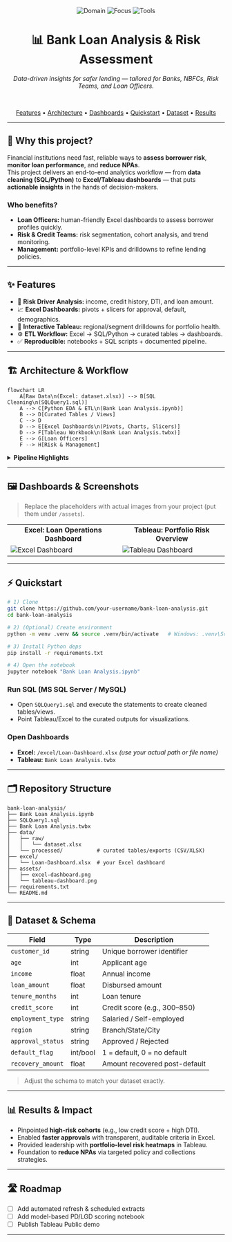 <!-- PROJECT TITLE -->
<p align="center">
  <img src="https://img.shields.io/badge/Domain-FinTech-blue" alt="Domain"/>
  <img src="https://img.shields.io/badge/Focus-Risk%20Analytics-brightgreen" alt="Focus"/>
  <img src="https://img.shields.io/badge/Tools-Python%20%7C%20SQL%20%7C%20Excel%20%7C%20Tableau-orange" alt="Tools"/>
</p>

<h1 align="center">📊 Bank Loan Analysis & Risk Assessment</h1>
<p align="center"><i>Data-driven insights for safer lending — tailored for Banks, NBFCs, Risk Teams, and Loan Officers.</i></p>

<br/>

<!-- QUICK LINKS -->
<p align="center">
  <a href="#-features">Features</a> •
  <a href="#-architecture--workflow">Architecture</a> •
  <a href="#-dashboards--screenshots">Dashboards</a> •
  <a href="#-quickstart">Quickstart</a> •
  <a href="#-dataset--schema">Dataset</a> •
  <a href="#-results--impact">Results</a>
</p>

---

## 🚀 Why this project?
Financial institutions need fast, reliable ways to **assess borrower risk**, **monitor loan performance**, and **reduce NPAs**.  
This project delivers an end-to-end analytics workflow — from **data cleaning (SQL/Python)** to **Excel/Tableau dashboards** — that puts **actionable insights** in the hands of decision-makers.

### Who benefits?
- **Loan Officers:** human-friendly Excel dashboards to assess borrower profiles quickly.  
- **Risk & Credit Teams:** risk segmentation, cohort analysis, and trend monitoring.  
- **Management:** portfolio-level KPIs and drilldowns to refine lending policies.

---

## ✨ Features
- 🔎 **Risk Driver Analysis:** income, credit history, DTI, and loan amount.
- 📈 **Excel Dashboards:** pivots + slicers for approval, default, demographics.
- 🧭 **Interactive Tableau:** regional/segment drilldowns for portfolio health.
- ⚙️ **ETL Workflow:** Excel → SQL/Python → curated tables → dashboards.
- ✅ **Reproducible:** notebooks + SQL scripts + documented pipeline.

---

## 🏗️ Architecture & Workflow
```mermaid
flowchart LR
    A[Raw Data\n(Excel: dataset.xlsx)] --> B[SQL Cleaning\n(SQLQuery1.sql)]
    A --> C[Python EDA & ETL\n(Bank Loan Analysis.ipynb)]
    B --> D[Curated Tables / Views]
    C --> D
    D --> E[Excel Dashboards\n(Pivots, Charts, Slicers)]
    D --> F[Tableau Workbook\n(Bank Loan Analysis.twbx)]
    E --> G[Loan Officers]
    F --> H[Risk & Management]
```

<details>
<summary><b>Pipeline Highlights</b></summary>

- **Data Cleaning:** handle nulls, outliers, inconsistent encodings (SQL/Python)  
- **Feature Prep:** credit_score_bins, income_bands, DTI, tenure_buckets  
- **KPIs:** Approval Ratio, Default Rate, PAR(30/60/90), Avg Ticket Size, Recovery %  
- **Delivery:** Excel (operational) + Tableau (strategic) dashboards
</details>

---

## 🖼️ Dashboards & Screenshots
> Replace the placeholders with actual images from your project (put them under `/assets`).

<table>
  <tr>
    <td align="center"><b>Excel: Loan Operations Dashboard</b></td>
    <td align="center"><b>Tableau: Portfolio Risk Overview</b></td>
  </tr>
  <tr>
    <td><img src="assets/excel-dashboard.png" alt="Excel Dashboard" /></td>
    <td><img src="assets/tableau-dashboard.png" alt="Tableau Dashboard" /></td>
  </tr>
</table>

---

## ⚡ Quickstart
```bash
# 1) Clone
git clone https://github.com/your-username/bank-loan-analysis.git
cd bank-loan-analysis

# 2) (Optional) Create environment
python -m venv .venv && source .venv/bin/activate   # Windows: .venv\Scripts\activate

# 3) Install Python deps
pip install -r requirements.txt

# 4) Open the notebook
jupyter notebook "Bank Loan Analysis.ipynb"
```

### Run SQL (MS SQL Server / MySQL)
- Open `SQLQuery1.sql` and execute the statements to create cleaned tables/views.  
- Point Tableau/Excel to the curated outputs for visualizations.

### Open Dashboards
- **Excel:** `/excel/Loan-Dashboard.xlsx` *(use your actual path or file name)*  
- **Tableau:** `Bank Loan Analysis.twbx`

---

## 🗂️ Repository Structure
```
bank-loan-analysis/
├── Bank Loan Analysis.ipynb
├── SQLQuery1.sql
├── Bank Loan Analysis.twbx
├── data/
│   ├── raw/
│   │   └── dataset.xlsx
│   └── processed/           # curated tables/exports (CSV/XLSX)
├── excel/
│   └── Loan-Dashboard.xlsx  # your Excel dashboard
├── assets/
│   ├── excel-dashboard.png
│   └── tableau-dashboard.png
├── requirements.txt
└── README.md
```

---

## 🧾 Dataset & Schema
| Field | Type | Description |
|------|------|-------------|
| `customer_id` | string | Unique borrower identifier |
| `age` | int | Applicant age |
| `income` | float | Annual income |
| `loan_amount` | float | Disbursed amount |
| `tenure_months` | int | Loan tenure |
| `credit_score` | int | Credit score (e.g., 300–850) |
| `employment_type` | string | Salaried / Self-employed |
| `region` | string | Branch/State/City |
| `approval_status` | string | Approved / Rejected |
| `default_flag` | int/bool | 1 = default, 0 = no default |
| `recovery_amount` | float | Amount recovered post-default |

> Adjust the schema to match your dataset exactly.

---

## 📊 Results & Impact
- Pinpointed **high-risk cohorts** (e.g., low credit score + high DTI).  
- Enabled **faster approvals** with transparent, auditable criteria in Excel.  
- Provided leadership with **portfolio-level risk heatmaps** in Tableau.  
- Foundation to **reduce NPAs** via targeted policy and collections strategies.

---

## 🛣️ Roadmap
- [ ] Add automated refresh & scheduled extracts  
- [ ] Add model-based PD/LGD scoring notebook  
- [ ] Publish Tableau Public demo

---


